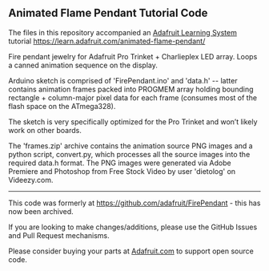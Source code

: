 ## Animated Flame Pendant Tutorial Code

The files in this repository accompanied an [Adafruit Learning System](https://learn.adafruit.com) tutorial 
https://learn.adafruit.com/animated-flame-pendant/

Fire pendant jewelry for Adafruit Pro Trinket + Charlieplex LED array. Loops a canned animation sequence on the display.

Arduino sketch is comprised of 'FirePendant.ino' and 'data.h' -- latter contains animation frames packed into PROGMEM array holding bounding rectangle + column-major pixel data for each frame (consumes most of the flash space on the ATmega328).

The sketch is very specifically optimized for the Pro Trinket and won’t likely work on other boards.

The 'frames.zip' archive contains the animation source PNG images and a python script, convert.py, which processes all the source images into the required data.h  format. The PNG images were generated via Adobe Premiere and Photoshop from Free Stock Video by user 'dietolog' on Videezy.com.

------------------

This code was formerly at https://github.com/adafruit/FirePendant - this has now been archived.

If you are looking to make changes/additions, please use the GitHub Issues and Pull Request mechanisms.

Please consider buying your parts at [Adafruit.com](https://www.adafruit.com) to support open source code.
